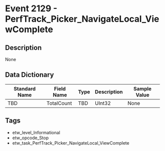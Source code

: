 # Event 2129 - PerfTrack_Picker_NavigateLocal_ViewComplete

## Description
None

## Data Dictionary
|Standard Name|Field Name|Type|Description|Sample Value|
|---|---|---|---|---|
|TBD|TotalCount|TBD|UInt32|None|None|

## Tags
* etw_level_Informational
* etw_opcode_Stop
* etw_task_PerfTrack_Picker_NavigateLocal_ViewComplete